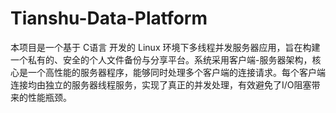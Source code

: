 # Tianshu-Data-Platform
本项目是一个基于 C语言 开发的 Linux 环境下多线程并发服务器应用，旨在构建一个私有的、安全的个人文件备份与分享平台。系统采用客户端-服务器架构，核心是一个高性能的服务器程序，能够同时处理多个客户端的连接请求。每个客户端连接均由独立的服务器线程服务，实现了真正的并发处理，有效避免了I/O阻塞带来的性能瓶颈。
